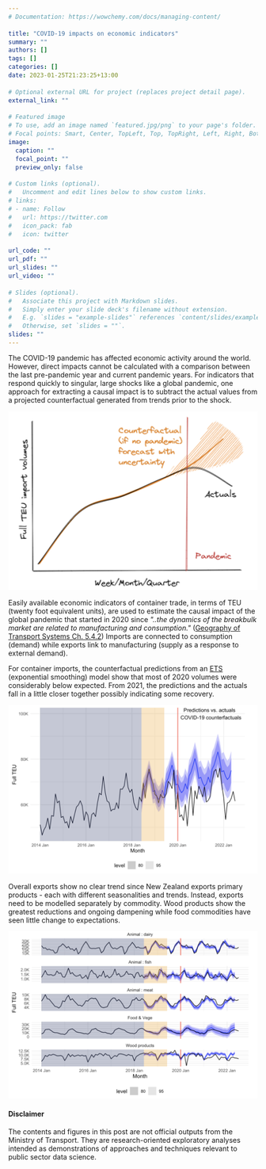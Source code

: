 ```yaml
---
# Documentation: https://wowchemy.com/docs/managing-content/

title: "COVID-19 impacts on economic indicators"
summary: ""
authors: []
tags: []
categories: []
date: 2023-01-25T21:23:25+13:00

# Optional external URL for project (replaces project detail page).
external_link: ""

# Featured image
# To use, add an image named `featured.jpg/png` to your page's folder.
# Focal points: Smart, Center, TopLeft, Top, TopRight, Left, Right, BottomLeft, Bottom, BottomRight.
image:
  caption: ""
  focal_point: ""
  preview_only: false

# Custom links (optional).
#   Uncomment and edit lines below to show custom links.
# links:
# - name: Follow
#   url: https://twitter.com
#   icon_pack: fab
#   icon: twitter

url_code: ""
url_pdf: ""
url_slides: ""
url_video: ""

# Slides (optional).
#   Associate this project with Markdown slides.
#   Simply enter your slide deck's filename without extension.
#   E.g. `slides = "example-slides"` references `content/slides/example-slides.md`.
#   Otherwise, set `slides = ""`.
slides: ""
---
```

The COVID-19 pandemic has affected economic activity around the world. However, direct impacts cannot be calculated with a comparison between the last pre-pandemic year and current pandemic years. For indicators that respond quickly to singular, large shocks like a global pandemic, one approach for extracting a causal impact is to subtract the actual values from a projected counterfactual generated from trends prior to the shock. 

![](counterfactuals.png)

Easily available economic indicators of container trade, in terms of TEU (twenty foot equivalent units), are used to estimate the causal impact of the global pandemic that started in 2020 since *"..the dynamics of the breakbulk market are related to manufacturing and consumption."* ([Geography of Transport Systems Ch. 5.4.2](https://transportgeography.org/contents/chapter5/maritime-transportation/#2_Maritime_Traffic)) Imports are connected to consumption (demand) while exports link to manufacturing (supply as a response to external demand). 

For container imports, the counterfactual predictions from an [ETS](https://otexts.com/fpp3/expsmooth.html) (exponential smoothing) model show that most of 2020 volumes were considerably below expected. From 2021, the predictions and the actuals fall in a little closer together possibly indicating some recovery. 

![](import-impacts.png)

Overall exports show no clear trend since New Zealand exports primary products - each with different seasonalities and trends. Instead, exports need to be modelled separately by commodity. Wood products show the greatest reductions and ongoing dampening while food commodities have seen little change to expectations. 

![](export-impacts.png)


#### Disclaimer
The contents and figures in this post are not official outputs from the Ministry of Transport. They are research-oriented exploratory analyses intended as demonstrations of approaches and techniques relevant to public sector data science. 